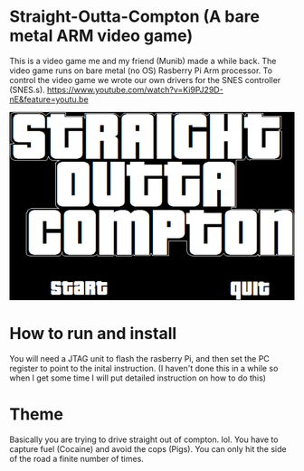 # Straight-Outta-Compton (A bare metal ARM video game)
This is a video game me and my friend (Munib) made a while back. The video game runs on bare metal (no OS) Rasberry Pi Arm processor. To control the video game we wrote our own drivers for the SNES controller (SNES.s).
https://www.youtube.com/watch?v=Ki9PJ29D-nE&feature=youtu.be

![Initial Screen](https://github.com/Aklas/Straight-Outta-Compton/blob/master/pictures/INTRO.png)

# How to run and install
You will need a JTAG unit to flash the rasberry Pi, and then set the PC register to point to the inital instruction.
(I haven't done this in a while so when I get some time I will put detailed instruction on how to do this)

# Theme
Basically you are trying to drive straight out of compton. lol. You have to capture fuel (Cocaine) and avoid the cops (Pigs). You can only hit the side of the road a finite number of times.
